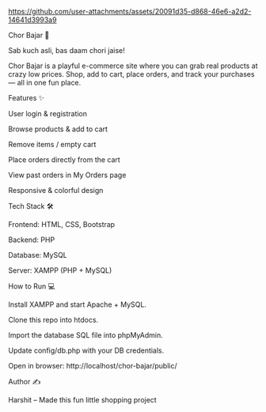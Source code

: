 


https://github.com/user-attachments/assets/20091d35-d868-46e6-a2d2-14641d3993a9




Chor Bajar 🚀

Sab kuch asli, bas daam chori jaise!

Chor Bajar is a playful e-commerce site where you can grab real products at crazy low prices.
Shop, add to cart, place orders, and track your purchases — all in one fun place.

Features ✨

User login & registration

Browse products & add to cart

Remove items / empty cart

Place orders directly from the cart

View past orders in My Orders page

Responsive & colorful design

Tech Stack 🛠

Frontend: HTML, CSS, Bootstrap

Backend: PHP

Database: MySQL

Server: XAMPP (PHP + MySQL)

How to Run 💻

Install XAMPP and start Apache + MySQL.

Clone this repo into htdocs.

Import the database SQL file into phpMyAdmin.

Update config/db.php with your DB credentials.

Open in browser: http://localhost/chor-bajar/public/


Author ✍️

Harshit – Made this fun little shopping project
